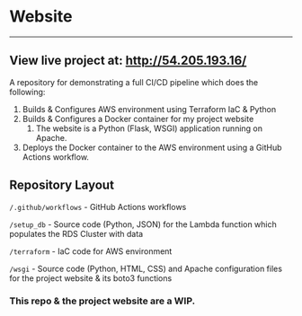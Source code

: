 # Website
---
View live project at: http://54.205.193.16/
---
A repository for demonstrating a full CI/CD pipeline which does the following:
1. Builds & Configures AWS environment using Terraform IaC & Python
3. Builds & Configures a Docker container for my project website
    1. The website is a Python (Flask, WSGI) application running on Apache.
4. Deploys the Docker container to the AWS environment using a GitHub Actions workflow.

## Repository Layout
`/.github/workflows` - GitHub Actions workflows

`/setup_db` - Source code (Python, JSON) for the Lambda function which populates the RDS Cluster with data

`/terraform` - IaC code for AWS environment

`/wsgi` - Source code (Python, HTML, CSS) and Apache configuration files for the project website & its boto3 functions

### This repo & the project website are a WIP.